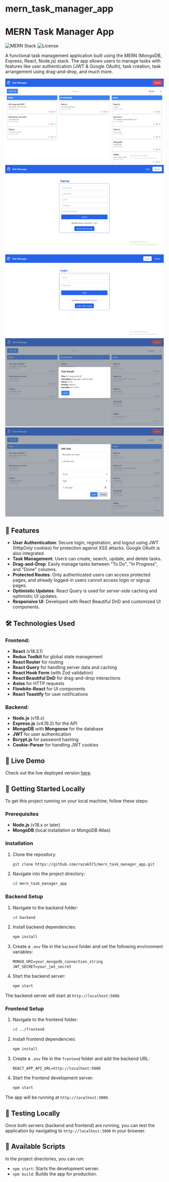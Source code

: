 # mern_task_manager_app
# MERN Task Manager App

![MERN Stack](https://img.shields.io/badge/MERN-Stack-blue?style=for-the-badge)
![License](https://img.shields.io/badge/license-MIT-green?style=for-the-badge)

A functional task management application built using the MERN (MongoDB, Express, React, Node.js) stack. The app allows users to manage tasks with features like user authentication (JWT & Google OAuth), task creation, task arrangement using drag-and-drop, and much more.

![Task Manager App home](/images/home.png)
![Task Manager App signup](/images/singup.png)
![Task Manager App login](/images/login.png)
![Task Manager App taskdetail](/images/taskdetails.png)
![Task Manager App edittask](/images/taskedit.png)

## 🌟 Features

- **User Authentication**: Secure login, registration, and logout using JWT (HttpOnly cookies) for protection against XSS attacks. Google OAuth is also integrated.
- **Task Management**: Users can create, search, update, and delete tasks.
- **Drag-and-Drop**: Easily manage tasks between "To Do", "In Progress", and "Done" columns.
- **Protected Routes**: Only authenticated users can access protected pages, and already logged-in users cannot access login or signup pages.
- **Optimistic Updates**: React Query is used for server-side caching and optimistic UI updates.
- **Responsive UI**: Developed with React Beautiful DnD and customized UI components.

## 🛠️ Technologies Used

### Frontend:

- **React** (v18.3.1)
- **Redux Toolkit** for global state management
- **React Router** for routing
- **React Query** for handling server data and caching
- **React Hook Form** (with Zod validation)
- **React Beautiful DnD** for drag-and-drop interactions
- **Axios** for HTTP requests
- **Flowbite-React** for UI components
- **React Toastify** for user notifications

### Backend:

- **Node.js** (v18.x)
- **Express.js** (v4.19.2) for the API
- **MongoDB** with **Mongoose** for the database
- **JWT** for user authentication
- **Bcrypt.js** for password hashing
- **Cookie-Parser** for handling JWT cookies

## 🚀 Live Demo

Check out the live deployed version [here](https://taskmanger-4sy5.onrender.com).

## 🏁 Getting Started Locally

To get this project running on your local machine, follow these steps:

### Prerequisites

- **Node.js** (v18.x or later)
- **MongoDB** (local installation or MongoDB Atlas)

### Installation

1. Clone the repository:

   ```bash
   git clone https://github.com/razak571/mern_task_manager_app.git
   ```

2. Navigate into the project directory:
   ```bash
   cd mern_task_manager_app
   ```

### Backend Setup

1. Navigate to the backend folder:

   ```bash
   cd backend
   ```

2. Install backend dependencies:

   ```bash
   npm install
   ```

3. Create a `.env` file in the `backend` folder and set the following environment variables:

   ```env
   MONGO_URI=your_mongodb_connection_string
   JWT_SECRET=your_jwt_secret
   ```

4. Start the backend server:
   ```bash
   npm start
   ```

The backend server will start at `http://localhost:5000`.

### Frontend Setup

1. Navigate to the frontend folder:

   ```bash
   cd ../frontend
   ```

2. Install frontend dependencies:

   ```bash
   npm install
   ```

3. Create a `.env` file in the `frontend` folder and add the backend URL:

   ```env
   REACT_APP_API_URL=http://localhost:5000
   ```

4. Start the frontend development server:
   ```bash
   npm start
   ```

The app will be running at `http://localhost:3000`.

## 🧪 Testing Locally

Once both servers (backend and frontend) are running, you can test the application by navigating to `http://localhost:3000` in your browser.

## 📜 Available Scripts

In the project directories, you can run:

- `npm start`: Starts the development server.
- `npm build`: Builds the app for production.

